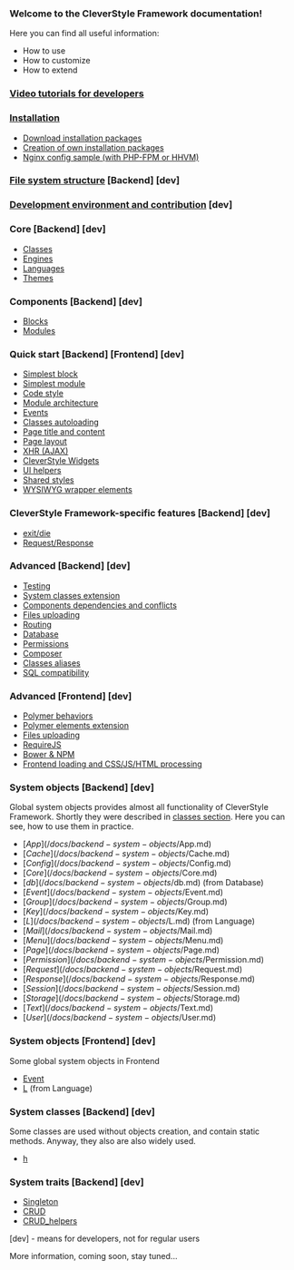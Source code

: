 ### Welcome to the CleverStyle Framework documentation!
Here you can find all useful information:
* How to use
* How to customize
* How to extend

### [Video tutorials for developers](https://www.youtube.com/watch?v=GVXHeCVbO_c&list=PLVUA3QJ02XIiKEzpD4dxoCENgzzJyNEnH)

### [Installation](/docs/installation/Installation.md)
* [Download installation packages](/docs/installation/Download-installation-packages.md)
* [Creation of own installation packages](/docs/installation/Installer-builder.md)
* [Nginx config sample (with PHP-FPM or HHVM)](/docs/installation/Nginx-config-sample.md)

### [File system structure](/docs/File-system-structure.md) [Backend] [dev]

### [Development environment and contribution](/docs/Development-environment-and-contribution.md) [dev]

### Core [Backend] [dev]
* [Classes](/docs/backend-core/Classes.md)
* [Engines](/docs/backend-core/Engines.md)
* [Languages](/docs/backend-core/Languages.md)
* [Themes](/docs/backend-core/Themes.md)

### Components [Backend] [dev]
* [Blocks](/docs/backend-components/Blocks.md)
* [Modules](/docs/backend-components/Modules.md)

### Quick start [Backend] [Frontend] [dev]
* [Simplest block](/docs/quick-start/Simplest-block.md)
* [Simplest module](/docs/quick-start/Simplest-module.md)
* [Code style](/docs/quick-start/Code-style.md)
* [Module architecture](/docs/quick-start/Module-architecture.md)
* [Events](/docs/quick-start/Events.md)
* [Classes autoloading](/docs/quick-start/Classes-autoloading.md)
* [Page title and content](/docs/quick-start/Page-title-and-content.md)
* [Page layout](/docs/quick-start/Page-layout.md)
* [XHR (AJAX)](/docs/quick-start/XHR.md)
* [CleverStyle Widgets](/docs/quick-start/CleverStyle-Widgets.md)
* [UI helpers](/docs/quick-start/UI-helpers.md)
* [Shared styles](/docs/quick-start/Shared-styles.md)
* [WYSIWYG wrapper elements](/docs/quick-start/WYSIWYG-wrapper-elements.md)

### CleverStyle Framework-specific features [Backend] [dev]
* [exit/die](/docs/framework-specific-features/exit-die.md)
* [Request/Response](/docs/framework-specific-features/request-response.md)

### Advanced [Backend] [dev]
* [Testing](/docs/backend-advanced/Testing.md)
* [System classes extension](/docs/backend-advanced/System-classes-extension.md)
* [Components dependencies and conflicts](/docs/backend-advanced/Components-dependencies-and-conflicts.md)
* [Files uploading](/docs/backend-advanced/Files-uploading.md)
* [Routing](/docs/backend-advanced/Routing.md)
* [Database](/docs/backend-advanced/Database.md)
* [Permissions](/docs/backend-advanced/Permissions.md)
* [Composer](/docs/backend-advanced/Composer.md)
* [Classes aliases](/docs/backend-advanced/Classes-aliases.md)
* [SQL compatibility](/docs/backend-advanced/SQL-compatibility.md)

### Advanced [Frontend] [dev]
* [Polymer behaviors](/docs/frontend-advanced/Polymer-behaviors.md)
* [Polymer elements extension](/docs/frontend-advanced/Polymer-elements-extension.md)
* [Files uploading](/docs/frontend-advanced/Files-uploading.md)
* [RequireJS](/docs/frontend-advanced/RequireJS.md)
* [Bower & NPM](/docs/frontend-advanced/Bower-and-NPM.md)
* [Frontend loading and CSS/JS/HTML processing](/docs/frontend-advanced/Frontend-loading-and-CSS-JS-HTML-processing.md)

### System objects [Backend] [dev]
Global system objects provides almost all functionality of CleverStyle Framework. Shortly they were described in [classes section](/docs/backend-core/Classes.md). Here you can see, how to use them in practice.
* [$App](/docs/backend-system-objects/$App.md)
* [$Cache](/docs/backend-system-objects/$Cache.md)
* [$Config](/docs/backend-system-objects/$Config.md)
* [$Core](/docs/backend-system-objects/$Core.md)
* [$db](/docs/backend-system-objects/$db.md) (from Database)
* [$Event](/docs/backend-system-objects/$Event.md)
* [$Group](/docs/backend-system-objects/$Group.md)
* [$Key](/docs/backend-system-objects/$Key.md)
* [$L](/docs/backend-system-objects/$L.md) (from Language)
* [$Mail](/docs/backend-system-objects/$Mail.md)
* [$Menu](/docs/backend-system-objects/$Menu.md)
* [$Page](/docs/backend-system-objects/$Page.md)
* [$Permission](/docs/backend-system-objects/$Permission.md)
* [$Request](/docs/backend-system-objects/$Request.md)
* [$Response](/docs/backend-system-objects/$Response.md)
* [$Session](/docs/backend-system-objects/$Session.md)
* [$Storage](/docs/backend-system-objects/$Storage.md)
* [$Text](/docs/backend-system-objects/$Text.md)
* [$User](/docs/backend-system-objects/$User.md)

### System objects [Frontend] [dev]
Some global system objects in Frontend
* [Event](/docs/frontend-system-objects/Event.md)
* [L](/docs/frontend-system-objects/L.md) (from Language)

### System classes [Backend] [dev]
Some classes are used without objects creation, and contain static methods. Anyway, they also are also  widely used.
* [h](/docs/backend-system-classes/h.md)

### System traits [Backend] [dev]
* [Singleton](/docs/backend-system-traits/Singleton.md)
* [CRUD](/docs/backend-system-traits/CRUD.md)
* [CRUD_helpers](/docs/backend-system-traits/CRUD_helpers.md)

[dev] - means for developers, not for regular users

More information, coming soon, stay tuned...

